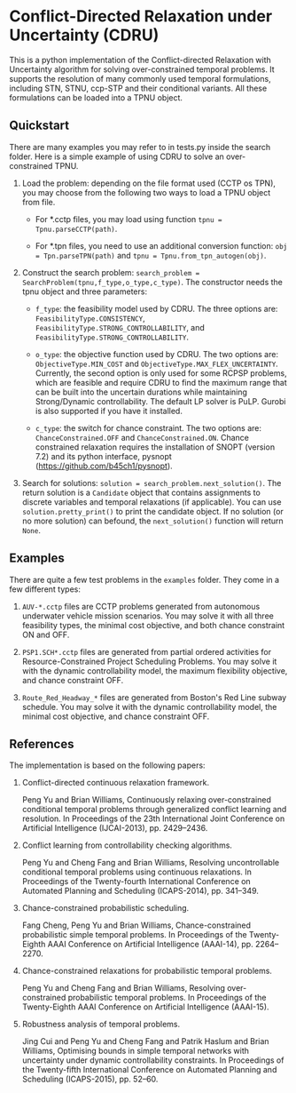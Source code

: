 # Conflict-Directed Relaxation under Uncertainty (CDRU)

This is a python implementation of the Conflict-directed Relaxation with Uncertainty algorithm for solving over-constrained temporal problems. It supports the resolution of many commonly used temporal formulations, including STN, STNU, ccp-STP and their conditional variants. All these formulations can be loaded into a TPNU object.

## Quickstart

There are many examples you may refer to in tests.py inside the search folder. Here is a simple example of using CDRU to solve an over-constrained TPNU.

1. Load the problem: depending on the file format used (CCTP os TPN), you may choose from the following two ways to load a TPNU object from file.

    * For *.cctp files, you may load using function `tpnu = Tpnu.parseCCTP(path)`.

    * For *.tpn files, you need to use an additional conversion function: `obj = Tpn.parseTPN(path)` and `tpnu = Tpnu.from_tpn_autogen(obj)`.

2. Construct the search problem: `search_problem = SearchProblem(tpnu,f_type,o_type,c_type)`. The constructor needs the tpnu object and three parameters:

    * `f_type`: the feasibility model used by CDRU. The three options are: `FeasibilityType.CONSISTENCY`, `FeasibilityType.STRONG_CONTROLLABILITY`, and `FeasibilityType.STRONG_CONTROLLABILITY`. 

    * `o_type`: the objective function used by CDRU. The two options are: `ObjectiveType.MIN_COST` and `ObjectiveType.MAX_FLEX_UNCERTAINTY`. Currently, the second option is only used for some RCPSP problems, which are feasible and require CDRU to find the maximum range that can be built into the uncertain durations while maintaining Strong/Dynamic controllability. The default LP solver is PuLP. Gurobi is also supported if you have it installed. 
 
    * `c_type`: the switch for chance constraint. The two options are: `ChanceConstrained.OFF` and `ChanceConstrained.ON`. Chance constrained relaxation requires the installation of SNOPT (version 7.2) and its python interface, pysnopt (https://github.com/b45ch1/pysnopt).
 
3. Search for solutions: `solution = search_problem.next_solution()`. The return solution is a `Candidate` object that contains assignments to discrete variables and temporal relaxations (if applicable). You can use `solution.pretty_print()` to print the candidate object. If no solution (or no more solution) can befound, the `next_solution()` function will return `None`. 


## Examples

There are quite a few test problems in the `examples` folder. They come in a few different types:

1. `AUV-*.cctp` files are CCTP problems generated from autonomous underwater vehicle mission scenarios. You may solve it with all three feasibility types, the minimal cost objective, and both chance constraint ON and OFF.

2. `PSP1.SCH*.cctp` files are generated from partial ordered activities for Resource-Constrained Project Scheduling Problems. You may solve it with the dynamic controllability model, the maximum flexibility objective, and chance constraint OFF.
 
3. `Route_Red_Headway_*` files are generated from Boston's Red Line subway schedule. You may solve it with the dynamic controllability model, the minimal cost objective, and chance constraint OFF.


## References

The implementation is based on the following papers:

1. Conflict-directed continuous relaxation framework.

    Peng Yu and Brian Williams, Continuously relaxing over-constrained conditional temporal problems through generalized conflict learning and resolution. In Proceedings of the 23th International Joint Conference on Artificial Intelligence (IJCAI-2013), pp. 2429–2436.

2. Conflict learning from controllability checking algorithms.

    Peng Yu and Cheng Fang and Brian Williams, Resolving uncontrollable conditional temporal problems using continuous relaxations. In Proceedings of the Twenty-fourth International Conference on Automated Planning and Scheduling (ICAPS-2014), pp. 341–349.

3. Chance-constrained probabilistic scheduling.

    Fang Cheng, Peng Yu and Brian Williams, Chance-constrained probabilistic simple temporal problems. In Proceedings of the Twenty-Eighth AAAI Conference on Artificial Intelligence (AAAI-14), pp. 2264–2270.

4. Chance-constrained relaxations for probabilistic temporal problems.

    Peng Yu and Cheng Fang and Brian Williams, Resolving over-constrained probabilistic temporal problems. In Proceedings of the Twenty-Eighth AAAI Conference on Artificial Intelligence (AAAI-15).

5. Robustness analysis of temporal problems.

    Jing Cui and Peng Yu and Cheng Fang and Patrik Haslum and Brian Williams, Optimising bounds in simple temporal networks with uncertainty under dynamic controllability constraints. In Proceedings of the Twenty-fifth International Conference on Automated Planning and Scheduling (ICAPS-2015), pp. 52–60.